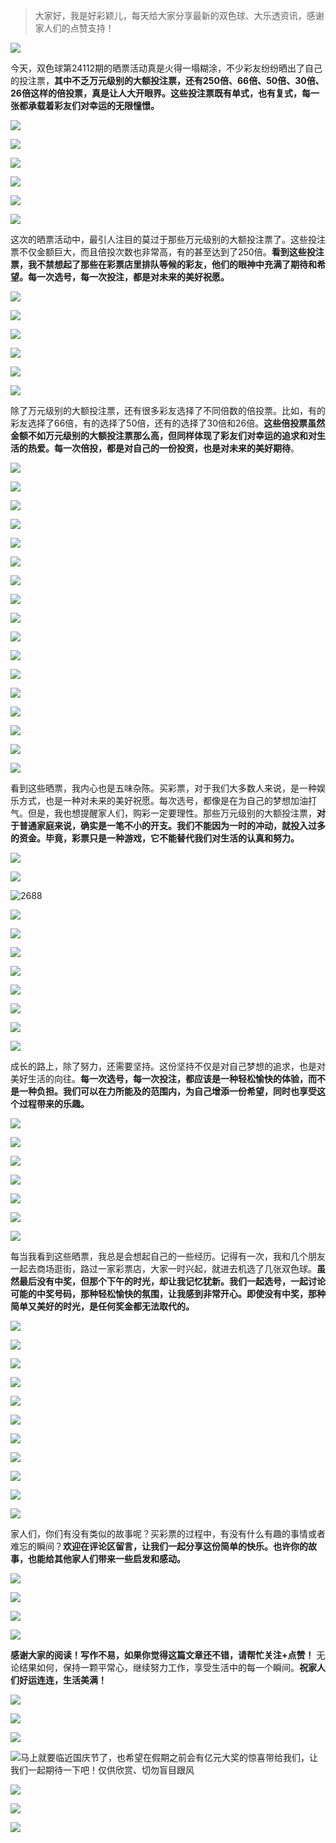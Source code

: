 
> 大家好，我是好彩颖儿，每天给大家分享最新的双色球、大乐透资讯，感谢家人们的点赞支持！

![](https://cdn.jsdelivr.net/gh/wangwenjie1314/PicCDN/2024-7-11/1720660897499-image.png)

今天，双色球第24112期的晒票活动真是火得一塌糊涂，不少彩友纷纷晒出了自己的投注票，**其中不乏万元级别的大额投注票，还有250倍、66倍、50倍、30倍、26倍这样的倍投票，真是让人大开眼界。这些投注票既有单式，也有复式，每一张都承载着彩友们对幸运的无限憧憬。**


![](https://cdn.jsdelivr.net/gh/wangwenjie1314/PicCDN/2024-9-26/1727331140722-image.png)

![](https://cdn.jsdelivr.net/gh/wangwenjie1314/PicCDN/2024-9-26/1727331134990-image.png)

![](https://cdn.jsdelivr.net/gh/wangwenjie1314/PicCDN/2024-9-26/1727330206820-image.png)


![](https://cdn.jsdelivr.net/gh/wangwenjie1314/PicCDN/2024-9-26/1727330234256-image.png)


![](https://cdn.jsdelivr.net/gh/wangwenjie1314/PicCDN/2024-9-26/1727330277801-image.png)


![](https://cdn.jsdelivr.net/gh/wangwenjie1314/PicCDN/2024-9-26/1727331151928-image.png)


这次的晒票活动中，最引人注目的莫过于那些万元级别的大额投注票了。这些投注票不仅金额巨大，而且倍投次数也非常高，有的甚至达到了250倍。**看到这些投注票，我不禁想起了那些在彩票店里排队等候的彩友，他们的眼神中充满了期待和希望。每一次选号，每一次投注，都是对未来的美好祝愿。**


![](https://cdn.jsdelivr.net/gh/wangwenjie1314/PicCDN/2024-9-26/1727330434473-image.png)


![](https://cdn.jsdelivr.net/gh/wangwenjie1314/PicCDN/2024-9-26/1727330474462-image.png)

![](https://cdn.jsdelivr.net/gh/wangwenjie1314/PicCDN/2024-9-26/1727331178522-image.png)

![](https://cdn.jsdelivr.net/gh/wangwenjie1314/PicCDN/2024-9-26/1727331172502-image.png)

![](https://cdn.jsdelivr.net/gh/wangwenjie1314/PicCDN/2024-9-26/1727331166319-image.png)

![](https://cdn.jsdelivr.net/gh/wangwenjie1314/PicCDN/2024-9-26/1727331159880-image.png)



除了万元级别的大额投注票，还有很多彩友选择了不同倍数的倍投票。比如，有的彩友选择了66倍，有的选择了50倍，还有的选择了30倍和26倍。**这些倍投票虽然金额不如万元级别的大额投注票那么高，但同样体现了彩友们对幸运的追求和对生活的热爱。每一次倍投，都是对自己的一份投资，也是对未来的美好期待**。


![](https://cdn.jsdelivr.net/gh/wangwenjie1314/PicCDN/2024-9-26/1727330516760-image.png)


![](https://cdn.jsdelivr.net/gh/wangwenjie1314/PicCDN/2024-9-26/1727330523965-image.png)


![](https://cdn.jsdelivr.net/gh/wangwenjie1314/PicCDN/2024-9-26/1727330531214-image.png)


![](https://cdn.jsdelivr.net/gh/wangwenjie1314/PicCDN/2024-9-26/1727330580982-image.png)


![](https://cdn.jsdelivr.net/gh/wangwenjie1314/PicCDN/2024-9-26/1727331190392-image.png)




![](https://cdn.jsdelivr.net/gh/wangwenjie1314/PicCDN/2024-9-26/1727331251429-image.png)

![](https://cdn.jsdelivr.net/gh/wangwenjie1314/PicCDN/2024-9-26/1727331246016-image.png)

![](https://cdn.jsdelivr.net/gh/wangwenjie1314/PicCDN/2024-9-26/1727331239706-image.png)

![](https://cdn.jsdelivr.net/gh/wangwenjie1314/PicCDN/2024-9-26/1727331233168-image.png)

![](https://cdn.jsdelivr.net/gh/wangwenjie1314/PicCDN/2024-9-26/1727331226875-image.png)

![](https://cdn.jsdelivr.net/gh/wangwenjie1314/PicCDN/2024-9-26/1727331219742-image.png)

![](https://cdn.jsdelivr.net/gh/wangwenjie1314/PicCDN/2024-9-26/1727331214003-image.png)


![](https://cdn.jsdelivr.net/gh/wangwenjie1314/PicCDN/2024-9-26/1727331296896-image.png)

![](https://cdn.jsdelivr.net/gh/wangwenjie1314/PicCDN/2024-9-26/1727331290862-image.png)

![](https://cdn.jsdelivr.net/gh/wangwenjie1314/PicCDN/2024-9-26/1727331285158-image.png)

![](https://cdn.jsdelivr.net/gh/wangwenjie1314/PicCDN/2024-9-26/1727331276113-image.png)


![](https://cdn.jsdelivr.net/gh/wangwenjie1314/PicCDN/2024-9-26/1727331312586-image.png)


看到这些晒票，我内心也是五味杂陈。买彩票，对于我们大多数人来说，是一种娱乐方式，也是一种对未来的美好祝愿。每次选号，都像是在为自己的梦想加油打气。但是，我也想提醒家人们，购彩一定要理性。那些万元级别的大额投注票，**对于普通家庭来说，确实是一笔不小的开支。我们不能因为一时的冲动，就投入过多的资金。毕竟，彩票只是一种游戏，它不能替代我们对生活的认真和努力。**

![](https://cdn.jsdelivr.net/gh/wangwenjie1314/PicCDN/2024-9-26/1727330622420-image.png)

![](https://cdn.jsdelivr.net/gh/wangwenjie1314/PicCDN/2024-9-26/1727330670651-image.png)


![2688](https://cdn.jsdelivr.net/gh/wangwenjie1314/PicCDN/2024-9-26/1727330778035-image.png)


![](https://cdn.jsdelivr.net/gh/wangwenjie1314/PicCDN/2024-9-26/1727330830529-image.png)

![](https://cdn.jsdelivr.net/gh/wangwenjie1314/PicCDN/2024-9-26/1727330845550-image.png)

![](https://cdn.jsdelivr.net/gh/wangwenjie1314/PicCDN/2024-9-26/1727331258548-image.png)

![](https://cdn.jsdelivr.net/gh/wangwenjie1314/PicCDN/2024-9-26/1727331203606-image.png)


![](https://cdn.jsdelivr.net/gh/wangwenjie1314/PicCDN/2024-9-26/1727331304386-image.png)


![](https://cdn.jsdelivr.net/gh/wangwenjie1314/PicCDN/2024-9-26/1727331334529-image.png)

![](https://cdn.jsdelivr.net/gh/wangwenjie1314/PicCDN/2024-9-26/1727331328442-image.png)

![](https://cdn.jsdelivr.net/gh/wangwenjie1314/PicCDN/2024-9-26/1727331322012-image.png)

成长的路上，除了努力，还需要坚持。这份坚持不仅是对自己梦想的追求，也是对美好生活的向往。**每一次选号，每一次投注，都应该是一种轻松愉快的体验，而不是一种负担。我们可以在力所能及的范围内，为自己增添一份希望，同时也享受这个过程带来的乐趣。**

![](https://cdn.jsdelivr.net/gh/wangwenjie1314/PicCDN/2024-9-26/1727330861256-image.png)

![](https://cdn.jsdelivr.net/gh/wangwenjie1314/PicCDN/2024-9-26/1727330855297-image.png)


![](https://cdn.jsdelivr.net/gh/wangwenjie1314/PicCDN/2024-9-26/1727330875556-image.png)

![](https://cdn.jsdelivr.net/gh/wangwenjie1314/PicCDN/2024-9-26/1727330887990-image.png)

![](https://cdn.jsdelivr.net/gh/wangwenjie1314/PicCDN/2024-9-26/1727331359154-image.png)

![](https://cdn.jsdelivr.net/gh/wangwenjie1314/PicCDN/2024-9-26/1727331348700-image.png)

![](https://cdn.jsdelivr.net/gh/wangwenjie1314/PicCDN/2024-9-26/1727331342304-image.png)


每当我看到这些晒票，我总是会想起自己的一些经历。记得有一次，我和几个朋友一起去商场逛街，路过一家彩票店，大家一时兴起，就进去机选了几张双色球。**虽然最后没有中奖，但那个下午的时光，却让我记忆犹新。我们一起选号，一起讨论可能的中奖号码，那种轻松愉快的氛围，让我感到非常开心。即使没有中奖，那种简单又美好的时光，是任何奖金都无法取代的。**

![](https://cdn.jsdelivr.net/gh/wangwenjie1314/PicCDN/2024-9-26/1727331384239-image.png)

![](https://cdn.jsdelivr.net/gh/wangwenjie1314/PicCDN/2024-9-26/1727331378615-image.png)

![](https://cdn.jsdelivr.net/gh/wangwenjie1314/PicCDN/2024-9-26/1727331372540-image.png)


![](https://cdn.jsdelivr.net/gh/wangwenjie1314/PicCDN/2024-9-26/1727331395258-image.png)

![](https://cdn.jsdelivr.net/gh/wangwenjie1314/PicCDN/2024-9-26/1727331366685-image.png)


![](https://cdn.jsdelivr.net/gh/wangwenjie1314/PicCDN/2024-9-26/1727331013793-image.png)

![](https://cdn.jsdelivr.net/gh/wangwenjie1314/PicCDN/2024-9-26/1727331021157-image.png)


![](https://cdn.jsdelivr.net/gh/wangwenjie1314/PicCDN/2024-9-26/1727331046805-image.png)

![](https://cdn.jsdelivr.net/gh/wangwenjie1314/PicCDN/2024-9-26/1727331034557-image.png)


![](https://cdn.jsdelivr.net/gh/wangwenjie1314/PicCDN/2024-9-26/1727331408922-image.png)

![](https://cdn.jsdelivr.net/gh/wangwenjie1314/PicCDN/2024-9-26/1727331403571-image.png)


家人们，你们有没有类似的故事呢？买彩票的过程中，有没有什么有趣的事情或者难忘的瞬间？**欢迎在评论区留言，让我们一起分享这份简单的快乐。也许你的故事，也能给其他家人们带来一些启发和感动。**


![](https://cdn.jsdelivr.net/gh/wangwenjie1314/PicCDN/2024-9-26/1727331078320-image.png)

![](https://cdn.jsdelivr.net/gh/wangwenjie1314/PicCDN/2024-9-26/1727331069649-image.png)


![](https://cdn.jsdelivr.net/gh/wangwenjie1314/PicCDN/2024-9-26/1727331113437-image.png)

![](https://cdn.jsdelivr.net/gh/wangwenjie1314/PicCDN/2024-9-26/1727331125407-image.png)



**感谢大家的阅读！写作不易，如果你觉得这篇文章还不错，请帮忙关注+点赞！** 无论结果如何，保持一颗平常心，继续努力工作，享受生活中的每一个瞬间。**祝家人们好运连连，生活美满！**


![](https://cdn.jsdelivr.net/gh/wangwenjie1314/PicCDN/2024-9-26/1727331094663-image.png)


![](https://cdn.jsdelivr.net/gh/wangwenjie1314/PicCDN/2024-9-26/1727323445026-image.png)

![](https://cdn.jsdelivr.net/gh/wangwenjie1314/PicCDN/2024-9-26/1727323454597-image.png)

![马上就要临近国庆节了，也希望在假期之前会有亿元大奖的惊喜带给我们，让我们一起期待一下吧！仅供欣赏、切勿盲目跟风](https://cdn.jsdelivr.net/gh/wangwenjie1314/PicCDN/2024-9-26/1727323474964-image.png)

![](https://cdn.jsdelivr.net/gh/wangwenjie1314/PicCDN/2024-9-26/1727323507681-image.png)

![](https://cdn.jsdelivr.net/gh/wangwenjie1314/PicCDN/2024-9-26/1727323515085-image.png)

![](https://cdn.jsdelivr.net/gh/wangwenjie1314/PicCDN/2024-9-26/1727312977992-image.png)